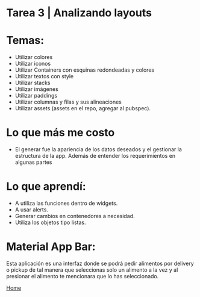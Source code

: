 # Tarea 3 | Analizando layouts

# Temas:
-	Utilizar colores
-	Utilizar iconos
-	Utilizar Containers con esquinas redondeadas y colores
-	Utilizar textos con style
-	Utilizar stacks
-	Utilizar imágenes 
-	Utilizar paddings
-	Utilizar columnas y filas y sus alineaciones
-	Utilizar assets (assets en el repo, agregar al pubspec).

# Lo que más me costo
-	El generar fue la apariencia de los datos deseados y el gestionar la estructura de la app. Además de entender los requerimientos en algunas partes

# Lo que aprendí:
-	A utiliza las funciones dentro de widgets.
-	A usar alerts.
-	Generar cambios en contenedores a necesidad.
-	Utiliza los objetos tipo listas.
 
# Material App Bar:
Esta aplicación es una interfaz donde se podrá pedir alimentos por delivery o pickup de tal manera que seleccionas solo un alimento a la vez y al presionar el alimento te mencionara que lo has seleccionado.

[Home](Screenshots/home.jpg)
